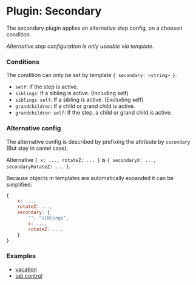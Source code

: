 # Plugin: Secondary

The secondary plugin applies an alternative step config, on a choosen condition.

*Alternative step configuration is only useable via template.*

### Conditions

The condition can only be set by template `{ secondary: <string> }`.

* `self`: If the step is active.
* `siblings`: If a sibling is active. (Including self)
* `siblings self`: If a sibling is active. (Excluding self)
* `grandchildren`: If a child or grand child is active.
* `grandchildren self`: If the step, a child or grand child is active.

### Alternative config

The alternative config is described by prefixing the attribute by `secondary` (But stay in camel case).

Alternative `{ x: ..., rotateZ: ... }` is `{ secondaryX: ..., secondaryRotateZ: ... }`.

Because objects in templates are automatically expanded it can be simplified:

``` javascript
{
	x: ...,
	rotateZ: ...,
	secondary: {
		"": "siblings",
		x: ...,
		rotateZ: ...,
	}
}
```

### Examples

* [vacation](http://shama.github.com/jmpress.js/examples/vacation/)
* [tab control](http://shama.github.com/jmpress.js/examples/tab-control/)

